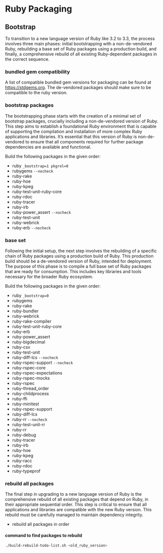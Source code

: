 # Ruby Packaging

## Bootstrap

To transition to a new language version of Ruby like 3.2 to 3.3, the process
involves three main phases: initial bootstrapping with a non-de-vendored Ruby,
rebuilding a base set of Ruby packages using a production build, and finally, a
comprehensive rebuild of all existing Ruby-dependent packages in the correct
sequence.

### bundled gem compatibility

A list of compatible bundled gem versions for packaging can be found at
<https://stdgems.org>. The de-vendored packages should make sure to be
compatible to the ruby version.

### bootstrap packages

The bootstrapping phase starts with the creation of a minimal set of bootstrap
packages, crucially including a non-de-vendored version of Ruby. This step aims
to establish a foundational Ruby environment that is capable of supporting the
compilation and installation of more complex Ruby applications and libraries.
It’s essential that this version of Ruby is non-de-vendored to ensure that all
components required for further package dependencies are available and
functional.

Build the following packages in the given order:

- ruby `_bootstrap=1 pkgrel=0`
- rubygems `--nocheck`
- ruby-rake
- ruby-hoe
- ruby-kpeg
- ruby-test-unit-ruby-core
- ruby-rdoc
- ruby-tracer
- ruby-irb
- ruby-power_assert `--nocheck`
- ruby-test-unit
- ruby-webrick
- ruby-erb `--nocheck`

### base set

Following the initial setup, the next step involves the rebuilding of a
specific chain of Ruby packages using a production build of Ruby. This
production build should be a de-vendored version of Ruby, intended for
deployment. The purpose of this phase is to compile a full base set of Ruby
packages that are ready for consumption. This includes key libraries and tools
necessary for the broader Ruby ecosystem.

Build the following packages in the given order:

- ruby `_bootstrap=0`
- rubygems
- ruby-rake
- ruby-bundler
- ruby-webrick
- ruby-rake-compiler
- ruby-test-unit-ruby-core
- ruby-erb
- ruby-power_assert
- ruby-bigdecimal
- ruby-csv
- ruby-test-unit
- ruby-diff-lcs `--nocheck`
- ruby-rspec-support `--nocheck`
- ruby-rspec-core
- ruby-rspec-expectations
- ruby-rspec-mocks
- ruby-rspec
- ruby-thread_order
- ruby-childprocess
- ruby-ffi
- ruby-minitest
- ruby-rspec-support
- ruby-diff-lcs
- ruby-rr `--nocheck`
- ruby-test-unit-rr
- ruby-rr
- ruby-debug
- ruby-tracer
- ruby-irb
- ruby-hoe
- ruby-kpeg
- ruby-racc
- ruby-rdoc
- ruby-typeprof

### rebuild all packages

The final step in upgrading to a new language version of Ruby is the comprehensive
rebuild of all existing packages that depend on Ruby, in their appropriate
sequential order. This step is critical to ensure that all applications and
libraries are compatible with the new Ruby version. This rebuild must be
carefully managed to maintain dependency integrity.

- rebuild all packages in order

#### command to find packages to rebuild

```bash
./build-rebuild-todo-list.sh <old_ruby_version>
```
